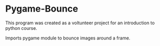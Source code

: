 # Pygame-Bounce

This program was created as a voltunteer project for an introduction to python course.

Imports pygame module to bounce images around a frame.
